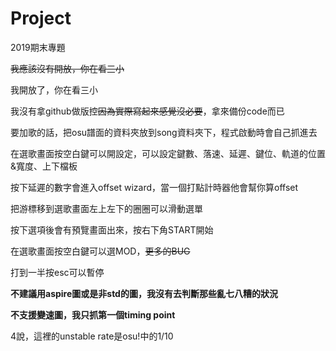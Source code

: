 # Project
2019期末專題

~~我應該沒有開放，你在看三小~~

我開放了，你在看三小


我沒有拿github做版控~~因為實際寫起來感覺沒必要~~，拿來備份code而已





要加歌的話，把osu譜面的資料夾放到song資料夾下，程式啟動時會自己抓進去

在選歌畫面按空白鍵可以開設定，可以設定鍵數、落速、延遲、鍵位、軌道的位置&寬度、上下檔板

按下延遲的數字會進入offset wizard，當一個打點計時器他會幫你算offset


把游標移到選歌畫面左上左下的圈圈可以滑動選單

按下選項後會有預覽畫面出來，按右下角START開始

在選歌畫面按空白鍵可以選MOD，~~更多的BUG~~

打到一半按esc可以暫停




**不建議用aspire圖或是非std的圖，我沒有去判斷那些亂七八糟的狀況**

**不支援變速圖，我只抓第一個timing point**

4說，這裡的unstable rate是osu!中的1/10


